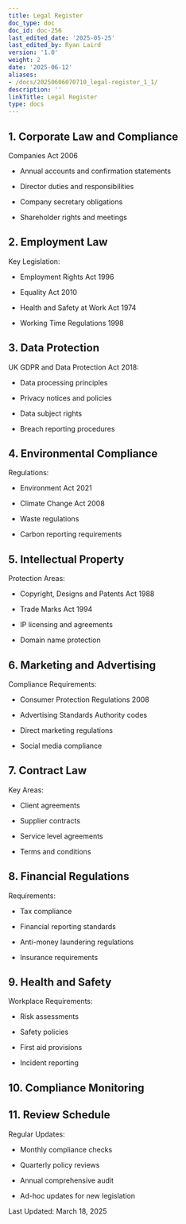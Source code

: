 ```yaml
---
title: Legal Register
doc_type: doc
doc_id: doc-256
last_edited_date: '2025-05-25'
last_edited_by: Ryan Laird
version: '1.0'
weight: 2
date: '2025-06-12'
aliases:
- /docs/20250606070710_legal-register_1_1/
description: ''
linkTitle: Legal Register
type: docs
---
```


<!-- Unsupported block type: child_database -->

## 1. Corporate Law and Compliance

Companies Act 2006

- Annual accounts and confirmation statements

- Director duties and responsibilities

- Company secretary obligations

- Shareholder rights and meetings

## 2. Employment Law

Key Legislation:

- Employment Rights Act 1996

- Equality Act 2010

- Health and Safety at Work Act 1974

- Working Time Regulations 1998

## 3. Data Protection

UK GDPR and Data Protection Act 2018:

- Data processing principles

- Privacy notices and policies

- Data subject rights

- Breach reporting procedures

## 4. Environmental Compliance

Regulations:

- Environment Act 2021

- Climate Change Act 2008

- Waste regulations

- Carbon reporting requirements

## 5. Intellectual Property

Protection Areas:

- Copyright, Designs and Patents Act 1988

- Trade Marks Act 1994

- IP licensing and agreements

- Domain name protection

## 6. Marketing and Advertising

Compliance Requirements:

- Consumer Protection Regulations 2008

- Advertising Standards Authority codes

- Direct marketing regulations

- Social media compliance

## 7. Contract Law

Key Areas:

- Client agreements

- Supplier contracts

- Service level agreements

- Terms and conditions

## 8. Financial Regulations

Requirements:

- Tax compliance

- Financial reporting standards

- Anti-money laundering regulations

- Insurance requirements

## 9. Health and Safety

Workplace Requirements:

- Risk assessments

- Safety policies

- First aid provisions

- Incident reporting

## 10. Compliance Monitoring

<!-- Unsupported block type: table -->

## 11. Review Schedule

Regular Updates:

- Monthly compliance checks

- Quarterly policy reviews

- Annual comprehensive audit

- Ad-hoc updates for new legislation

Last Updated: March 18, 2025

<!-- Unsupported block type: child_database -->
